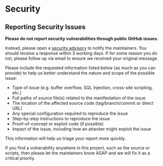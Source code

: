 # Security

## Reporting Security Issues

**Please do not report security vulnerabilities through public GitHub issues.**

Instead, please open a [security advisory][advisory] to notify the maintainers. You should receive a response within 3 working days. If for some reason you do not, please follow up via email to ensure we received your original message. 

Please include the requested information listed below (as much as you can provide) to help us better understand the nature and scope of the possible issue:

  * Type of issue (e.g. buffer overflow, SQL injection, cross-site scripting, etc.)
  * Full paths of source file(s) related to the manifestation of the issue
  * The location of the affected source code (tag/branch/commit or direct URL)
  * Any special configuration required to reproduce the issue
  * Step-by-step instructions to reproduce the issue
  * Proof-of-concept or exploit code (if possible)
  * Impact of the issue, including how an attacker might exploit the issue

This information will help us triage your report more quickly.

If you find a vulnerability anywhere in this project, such as the source or scripts,
then please let the maintainers know ASAP and we will fix it as a critical priority.

[advisory]: https://github.com/tcdi/plrust/security/advisories/new
